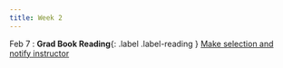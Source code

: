 ```yaml
---
title: Week 2
---
```


Feb 7
: **Grad Book Reading**{: .label .label-reading } [Make selection and notify instructor](../gradproject)   


